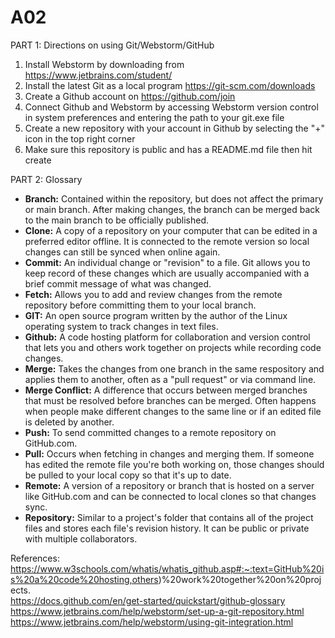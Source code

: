 # A02
PART 1: Directions on using Git/Webstorm/GitHub  
1.  Install Webstorm by downloading from https://www.jetbrains.com/student/ 
2.  Install the latest Git as a local program https://git-scm.com/downloads
3.  Create a Github account on https://github.com/join  
4.  Connect Github and Webstorm by accessing Webstorm version control in system preferences and entering the path to your git.exe file
5.  Create a new repository with your account in Github by selecting the "+" icon in the top right corner  
6.  Make sure this repository is public and has a README.md file then hit create

PART 2: Glossary  
* **Branch:**  Contained within the repository, but does not affect the primary or main branch. After making changes, the branch can be merged back to the main branch to be officially published.
* **Clone:**  A copy of a repository on your computer that can be edited in a preferred editor offline. It is connected to the remote version so local changes can still be synced when online again. 
* **Commit:**  An individual change or "revision" to a file. Git allows you to keep record of these changes which are usually accompanied with a brief commit message of what was changed. 
* **Fetch:**  Allows you to add and review changes from the remote repository before committing them to your local branch.
* **GIT:**  An open source program written by the author of the Linux operating system to track changes in text files. 
* **Github:**  A code hosting platform for collaboration and version control that lets you and others work together on projects while recording code changes.
* **Merge:**  Takes the changes from one branch in the same respository and applies them to another, often as a "pull request" or via command line. 
* **Merge Conflict:**  A difference that occurs between merged branches that must be resolved before branches can be merged. Often happens when people make different changes to the same line or if an edited file is deleted by another.
* **Push:**   To send committed changes to a remote repository on GitHub.com.
* **Pull:**  Occurs when fetching in changes and merging them. If someone has edited the remote file you're both working on, those changes should be pulled to your local copy so that it's up to date.
* **Remote:**  A version of a repository or branch that is hosted on a server like GitHub.com and can be connected to local clones so that changes sync.
* **Repository:**  Similar to a project's folder that contains all of the project files and stores each file's revision history. It can be public or private with multiple collaborators.


References:  
https://www.w3schools.com/whatis/whatis_github.asp#:~:text=GitHub%20is%20a%20code%20hosting,others)%20work%20together%20on%20projects.  
https://docs.github.com/en/get-started/quickstart/github-glossary  
https://www.jetbrains.com/help/webstorm/set-up-a-git-repository.html 
https://www.jetbrains.com/help/webstorm/using-git-integration.html  

